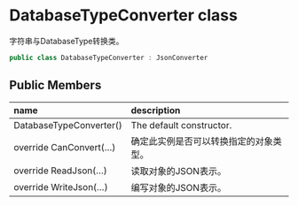 # DatabaseTypeConverter class

字符串与DatabaseType转换类。

``` c#
public class DatabaseTypeConverter : JsonConverter
```

## Public Members

| name | description |
| :----- | :----- |
|DatabaseTypeConverter()	|The default constructor.|
|override CanConvert(…)	|确定此实例是否可以转换指定的对象类型。|
|override ReadJson(…)	|读取对象的JSON表示。|
|override WriteJson(…)	|编写对象的JSON表示。|


